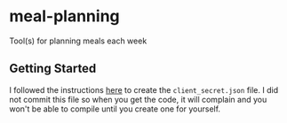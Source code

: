 # meal-planning

Tool(s) for planning meals each week

## Getting Started

I followed the instructions [here](https://developers.google.com/google-apps/calendar/quickstart/dotnet) to create
the `client_secret.json` file.  I did not commit this file so when you get the code, it will complain and you
won't be able to compile until you create one for yourself.
